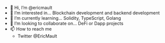 - 👋 Hi, I’m @ericmault
- 👀 I’m interested in... Blockchain development and backend development
- 🌱 I’m currently learning... Solidity, TypeScript, Golang 
- 💞️ I’m looking to collaborate on... DeFi or Dapp projects
- 📫 How to reach me 
  - Twitter @EricMault

